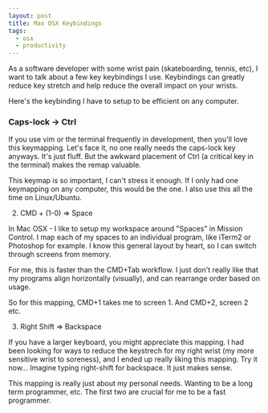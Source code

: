 ```yaml
---
layout: post
title: Max OSX Keybindings
tags:
  - osx
  - productivity
---
```


As a software developer with some wrist pain (skateboarding, tennis, etc), I want to talk about a few key keybindings I use. Keybindings can greatly reduce key stretch and help reduce the overall impact on your wrists.


Here's the keybinding I have to setup to be efficient on any computer.

### Caps-lock -> Ctrl

If you use vim or the terminal frequently in development, then you'll love this keymapping. Let's face it, no one really needs the caps-lock key anyways. It's just fluff. But the awkward placement of Ctrl (a critical key in the terminal) makes the remap valuable.

This keymap is so important, I can't stress it enough. If I only had one keymapping on any computer, this would be the one. I also use this all the time on Linux/Ubuntu.

2. CMD + (1-0) => Space

In Mac OSX - I like to setup my workspace around "Spaces" in Mission Control. I map each of my spaces to an individual program, like iTerm2 or Photoshop for example. I know this general layout by heart, so I can switch through screens from memory.

For me, this is faster than the CMD+Tab workflow. I just don't really like that my programs align horizontally (visually), and can rearrange order based on usage.

So for this mapping, CMD+1 takes me to screen 1. And CMD+2, screen 2 etc.

3. Right Shift => Backspace

If you have a larger keyboard, you might appreciate this mapping. I had been looking for ways to reduce the keystrech for my right wrist (my more sensitive wrist to soreness), and I ended up really liking this mapping. Try it now... Imagine typing right-shift for backspace. It just makes sense.

This mapping is really just about my personal needs. Wanting to be a long term programmer, etc. The first two are crucial for me to be a fast programmer.
